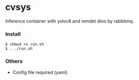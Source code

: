 # cvsys
Inference container with yolov8 and mmdet dino by rabbitmq.

### Install
```shell
$ chmod +x run.sh
$ . ./run.sh
```

### Others
- Config file required (yaml)